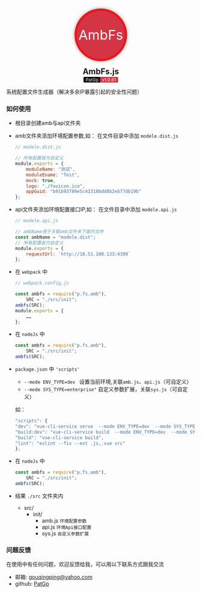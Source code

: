 <!--
 * @Autor        : Pat
 * @Description  : 
 * @Email        : gouqingping@yahoo.com
 * @Date         : 2020-07-31 15:23:05
 * @LastEditors  : Pat
 * @LastEditTime : 2020-12-30 20:27:11
-->
<div align="center">
	<div style="width:128px;height:128px;line-height:128px;font-size:36px;border-radius:50%;text-align:center;color:white;background-color:#d43544;box-shadow: 0 0 10px 0 rgba(0,0,0,.4);margin-bottom:15px;border:6px solid rgba(255,0,0,0.6)">AmbFs</div>
	<h2 style="margin:0;padding:0">AmbFs.js</h2>
	<span style="height:60px;border-radius:2px 0 0 2px;background-color: #000;color:white;padding:0 5px;font-size:12px;">PatGp</span>
	<span style="height:60px;border-radius: 0 2px 2px 0;background-color: #d43544;color:white;padding:0 5px;font-size:12px;margin-left:-5px;">v1.0.61</span>
</div>


系统配置文件生成器（解决多余IP暴露引起的安全性问题）

### 如何使用 
+ 根目录创建amb与api文件夹
+ amb文件夹添加环境配置参数,如：
	在文件目录中添加 `modele.dist.js`
	```js
	// modele.dist.js

	// 所有配置皆为自定义
	module.exports = {
		moduleName: "测试",
		moduleEname: "Test",
		mock: true,
		logo: "./favicon.ico",
		appGuid: "b91b93789e5c42318bdd8b2eb77db19b"
	};
	```
+ api文件夹添加环境配置接口IP,如：
	在文件目录中添加 `modele.api.js`
	```js
	// modele.api.js

	// ambName用于关联amb文件夹下面的文件
	const ambName = "modele.dist";
	// 所有配置皆为自定义
	module.exports = {
		requestUrl: `http://10.51.100.133:4399`
	};
	```
+ 在 `webpack` 中
	```js
	// webpack.config.js
	
	const ambfs = require("p.fs.amb"),
		SRC = "./src/init";
	ambfs(SRC);
	module.exports = {
		……
	};
	```

+ 在 `nodeJs` 中

	```js
	const ambfs = require("p.fs.amb"),
		SRC = "./src/init";
	ambfs(SRC);
	```

+ `package.json` 中 `'scripts'` 
	- `--mode ENV_TYPE=dev ` 设置当前环境,关联`amb.js`、`api.js`（可自定义）
	- `--mode SYS_TYPE=enterprise"` 自定义参数扩展，关联`sys.js`（可自定义）
	
	如：
	```js
  "scripts": {
    "dev": "vue-cli-service serve  --mode ENV_TYPE=dev  --mode SYS_TYPE=enterprise",
    "build:dev": "vue-cli-service build  --mode ENV_TYPE=dev  --mode SYS_TYPE=enterprise",
    "build": "vue-cli-service build",
    "lint": "eslint --fix --ext .js,.vue src"
  },
	```


+ 在 `nodeJs` 中

	```js
	const ambfs = require("p.fs.amb"),
		SRC = "./src/init";
	ambfs(SRC);
	```


+ 结果 `./src` 文件夹内

	- src/
		- init/
			- amb.js ```环境配置参数 ```
			- api.js ```环境Api接口配置 ```
			- sys.js ```自定义参数扩展 ```


### 问题反馈
在使用中有任何问题，欢迎反馈给我，可以用以下联系方式跟我交流

* 邮箱: [gouqingping@yahoo.com](https://gouqingping@yahoo.com)
* github: [PatGp](https://github.com/gouqingping)